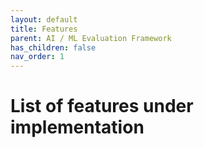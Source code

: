 ```yaml
---
layout: default
title: Features
parent: AI / ML Evaluation Framework
has_children: false
nav_order: 1
---
```


# List of features under implementation
